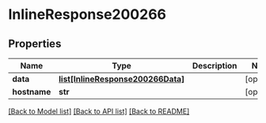 # InlineResponse200266

## Properties
Name | Type | Description | Notes
------------ | ------------- | ------------- | -------------
**data** | [**list[InlineResponse200266Data]**](InlineResponse200266Data.md) |  | [optional] 
**hostname** | **str** |  | [optional] 

[[Back to Model list]](../README.md#documentation-for-models) [[Back to API list]](../README.md#documentation-for-api-endpoints) [[Back to README]](../README.md)

